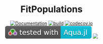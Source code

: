 <div align="center">

# FitPopulations

[![Documentation](https://img.shields.io/badge/docs-main-blue.svg)](https://jbrea.github.io/FitPopulations.jl/dev)
[![build](https://github.com/jbrea/FitPopulations.jl/workflows/CI/badge.svg)](https://github.com/jbrea/FitPopulations.jl/actions?query=workflow%3ACI)
[![codecov.io](http://codecov.io/github/jbrea/FitPopulations.jl/coverage.svg?branch=main)](http://codecov.io/github/jbrea/FitPopulations.jl?branch=master)
[![Aqua QA](https://raw.githubusercontent.com/JuliaTesting/Aqua.jl/master/badge.svg)](https://github.com/JuliaTesting/Aqua.jl)
[![](https://img.shields.io/badge/%F0%9F%9B%A9%EF%B8%8F_tested_with-JET.jl-ffffff)](https://github.com/aviatesk/JET.jl)
<!-- Tidyverse lifecycle badges, see https://www.tidyverse.org/lifecycle/ Uncomment or delete as needed. -->
<!--
![lifecycle](https://img.shields.io/badge/lifecycle-maturing-blue.svg)
![lifecycle](https://img.shields.io/badge/lifecycle-experimental-orange.svg)
![lifecycle](https://img.shields.io/badge/lifecycle-stable-green.svg)
![lifecycle](https://img.shields.io/badge/lifecycle-retired-orange.svg)
![lifecycle](https://img.shields.io/badge/lifecycle-archived-red.svg)
![lifecycle](https://img.shields.io/badge/lifecycle-dormant-blue.svg) -->
<!-- travis-ci.com badge, uncomment or delete as needed, depending on whether you are using that service. -->
<!-- [![Build Status](https://travis-ci.com/jbrea/FitPopulations.jl.svg?branch=master)](https://travis-ci.com/jbrea/FitPopulations.jl) -->
<!-- Coverage badge on codecov.io, which is used by default. -->
<!-- Documentation -- uncomment or delete as needed -->
<!--
[![Documentation](https://img.shields.io/badge/docs-stable-blue.svg)](https://jbrea.github.io/FitPopulations.jl/stable)
-->
<!-- Aqua badge, see test/runtests.jl -->
</div>
